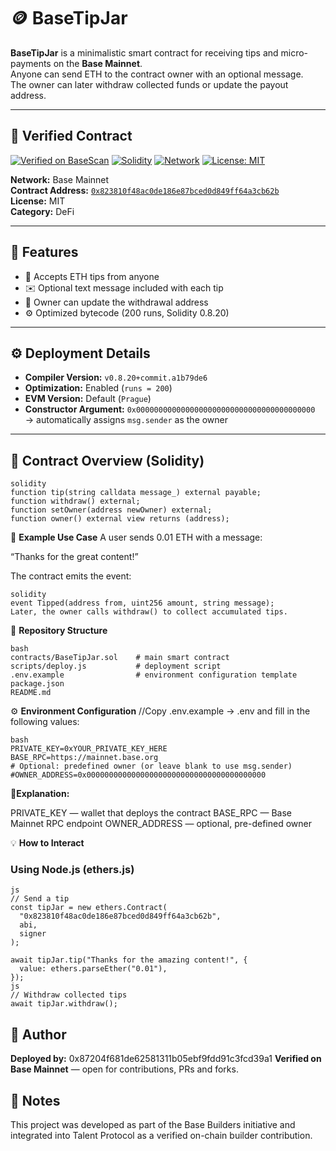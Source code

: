 # 🪙 BaseTipJar

**BaseTipJar** is a minimalistic smart contract for receiving tips and micro-payments on the **Base Mainnet**.  
Anyone can send ETH to the contract owner with an optional message.  
The owner can later withdraw collected funds or update the payout address.

---

## 🔗 Verified Contract

[![Verified on BaseScan](https://img.shields.io/badge/Verified%20on-BaseScan-1b75d0?logo=ethereum&logoColor=white)](https://basescan.org/address/0x823810f48ac0de186e87bced0d849ff64a3cb62b)
[![Solidity](https://img.shields.io/badge/Solidity-0.8.20-blue?logo=ethereum)]()
[![Network](https://img.shields.io/badge/Network-Base%20Mainnet-0052FF)]()
[![License: MIT](https://img.shields.io/badge/License-MIT-green.svg)]()

**Network:** Base Mainnet  
**Contract Address:** [`0x823810f48ac0de186e87bced0d849ff64a3cb62b`](https://basescan.org/address/0x823810f48ac0de186e87bced0d849ff64a3cb62b)  
**License:** MIT  
**Category:** DeFi  

---

## 🧩 Features

- 💸 Accepts ETH tips from anyone  
- ✉️ Optional text message included with each tip  
- 🔐 Owner can update the withdrawal address  
- ⚙️ Optimized bytecode (200 runs, Solidity 0.8.20)  

---

## ⚙️ Deployment Details

- **Compiler Version:** `v0.8.20+commit.a1b79de6`  
- **Optimization:** Enabled (`runs = 200`)  
- **EVM Version:** Default (`Prague`)  
- **Constructor Argument:** `0x0000000000000000000000000000000000000000`  
  → automatically assigns `msg.sender` as the owner  

---

## 🧠 Contract Overview (Solidity)

```
solidity
function tip(string calldata message_) external payable;
function withdraw() external;
function setOwner(address newOwner) external;
function owner() external view returns (address);
```

💬 **Example Use Case**
A user sends 0.01 ETH with a message:

“Thanks for the great content!”

The contract emits the event:
```
solidity
event Tipped(address from, uint256 amount, string message);
Later, the owner calls withdraw() to collect accumulated tips.
```
🧱 **Repository Structure**
```
bash
contracts/BaseTipJar.sol    # main smart contract
scripts/deploy.js           # deployment script
.env.example                # environment configuration template
package.json
README.md
```
⚙️ **Environment Configuration**
//Copy .env.example → .env and fill in the following values:
```
bash
PRIVATE_KEY=0xYOUR_PRIVATE_KEY_HERE
BASE_RPC=https://mainnet.base.org
# Optional: predefined owner (or leave blank to use msg.sender)
#OWNER_ADDRESS=0x0000000000000000000000000000000000000000
```
🧾**Explanation:**

PRIVATE_KEY — wallet that deploys the contract
BASE_RPC — Base Mainnet RPC endpoint
OWNER_ADDRESS — optional, pre-defined owner

💡 **How to Interact**
### Using Node.js (ethers.js)
```
js
// Send a tip
const tipJar = new ethers.Contract(
  "0x823810f48ac0de186e87bced0d849ff64a3cb62b",
  abi,
  signer
);

await tipJar.tip("Thanks for the amazing content!", {
  value: ethers.parseEther("0.01"),
});
js
// Withdraw collected tips
await tipJar.withdraw();
```
## 👤 Author
**Deployed by:** 0x87204f681de62581311b05ebf9fdd91c3fcd39a1
**Verified on Base Mainnet** — open for contributions, PRs and forks.

## 🧾 Notes
This project was developed as part of the Base Builders initiative and integrated into Talent Protocol as a verified on-chain builder contribution.

